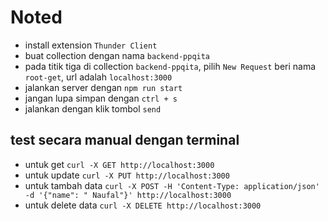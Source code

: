 # Noted

-   install extension `Thunder Client`
-   buat collection dengan nama `backend-ppqita`
-   pada titik tiga di collection `backend-ppqita`, pilih `New Request` beri nama `root-get`, url adalah `localhost:3000`
-   jalankan server dengan `npm run start`
-   jangan lupa simpan dengan `ctrl + s`
-   jalankan dengan klik tombol `send`

## test secara manual dengan terminal

-   untuk get
    `curl -X GET http://localhost:3000`
-   untuk update
    `curl -X PUT http://localhost:3000`
-   untuk tambah data
    `curl -X POST -H 'Content-Type: application/json' -d '{"name": " Naufal"}' http://localhost:3000`
-   untuk delete data
    `curl -X DELETE http://localhost:3000`
